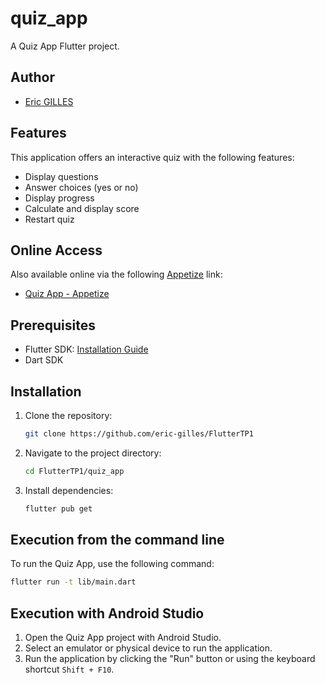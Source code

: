 # quiz_app

A Quiz App Flutter project.

## Author
- [Eric GILLES](https://github.com/eric-gilles)

## Features
This application offers an interactive quiz with the following features:
- Display questions
- Answer choices (yes or no)
- Display progress
- Calculate and display score
- Restart quiz

## Online Access

Also available online via the following [Appetize](https://appetize.io/) link:
- [Quiz App - Appetize](https://appetize.io/app/b_6nbgt744euejyludzjpbp4pwza)

## Prerequisites

- Flutter SDK: [Installation Guide](https://flutter.dev/docs/get-started/install)
- Dart SDK

## Installation

1. Clone the repository:
    ```bash
    git clone https://github.com/eric-gilles/FlutterTP1
    ```

2. Navigate to the project directory:
    ```bash
    cd FlutterTP1/quiz_app
    ```

3. Install dependencies:
    ```bash
    flutter pub get
    ```

## Execution from the command line

To run the Quiz App, use the following command:
```bash
flutter run -t lib/main.dart
```

## Execution with Android Studio

1. Open the Quiz App project with Android Studio.
2. Select an emulator or physical device to run the application.
3. Run the application by clicking the "Run" button or using the keyboard shortcut `Shift + F10`.
